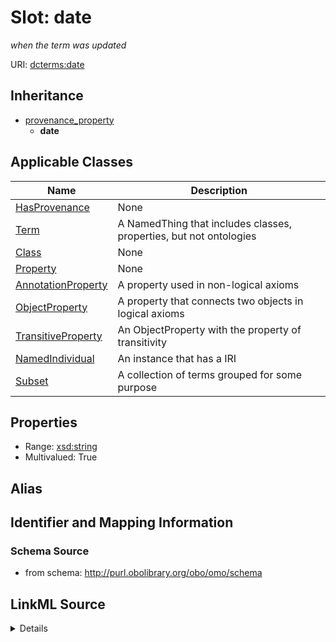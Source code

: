 # Slot: date
_when the term was updated_


URI: [dcterms:date](http://purl.org/dc/terms/date)




## Inheritance

* [provenance_property](provenance_property.md)
    * **date**





## Applicable Classes

| Name | Description |
| --- | --- |
[HasProvenance](HasProvenance.md) | None
[Term](Term.md) | A NamedThing that includes classes, properties, but not ontologies
[Class](Class.md) | None
[Property](Property.md) | None
[AnnotationProperty](AnnotationProperty.md) | A property used in non-logical axioms
[ObjectProperty](ObjectProperty.md) | A property that connects two objects in logical axioms
[TransitiveProperty](TransitiveProperty.md) | An ObjectProperty with the property of transitivity
[NamedIndividual](NamedIndividual.md) | An instance that has a IRI
[Subset](Subset.md) | A collection of terms grouped for some purpose






## Properties

* Range: [xsd:string](http://www.w3.org/2001/XMLSchema#string)
* Multivalued: True







## Alias




## Identifier and Mapping Information







### Schema Source


* from schema: http://purl.obolibrary.org/obo/omo/schema




## LinkML Source

<details>
```yaml
name: date
description: when the term was updated
from_schema: http://purl.obolibrary.org/obo/omo/schema
close_mappings:
- pav:authoredOn
rank: 1000
is_a: provenance_property
slot_uri: dcterms:date
multivalued: true
alias: date
domain_of:
- HasProvenance
range: string

```
</details>